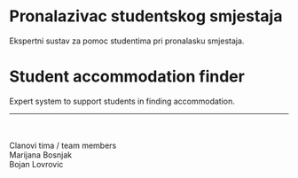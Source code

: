 # Pronalazivac studentskog smjestaja
Ekspertni sustav za pomoc studentima pri pronalasku smjestaja.

# Student accommodation finder
Expert system to support students in finding accommodation.

**************************************************************
<br />
<br />
Clanovi tima / team members<br />
Marijana Bosnjak<br />
Bojan Lovrovic<br />
